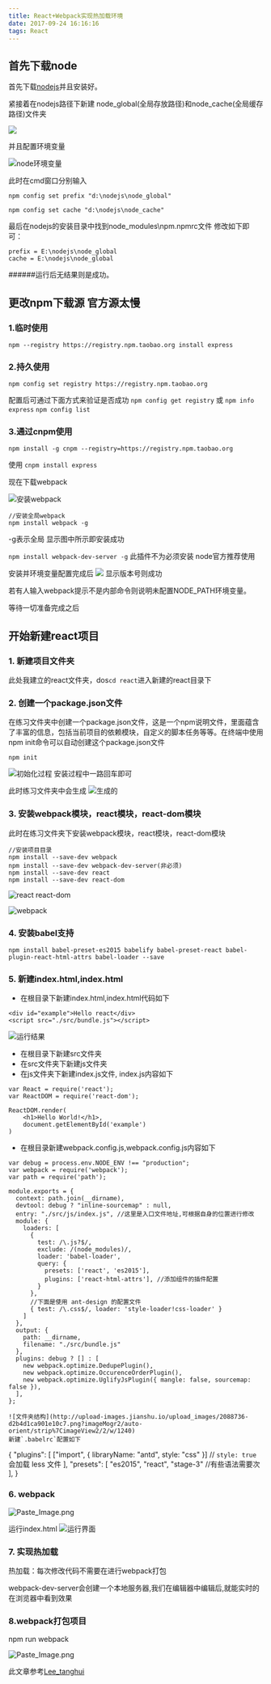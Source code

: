 ```yaml
---
title: React+Webpack实现热加载环境
date: 2017-09-24 16:16:16
tags: React
---
```

## 首先下载node
首先下载[nodejs](http://nodejs.cn/)并且安装好。


紧接着在nodejs路径下新建
node_global(全局存放路径)和node_cache(全局缓存路径)文件夹


![](http://upload-images.jianshu.io/upload_images/2088736-2a6bf2cc34086397.png?imageMogr2/auto-orient/strip%7CimageView2/2/w/1240)

并且配置环境变量

![node环境变量](http://upload-images.jianshu.io/upload_images/2088736-4d593c22df13fd54.png?imageMogr2/auto-orient/strip%7CimageView2/2/w/1240)

此时在cmd窗口分别输入
```
npm config set prefix "d:\nodejs\node_global"

npm config set cache "d:\nodejs\node_cache"
```
最后在nodejs的安装目录中找到node_modules\npm\.npmrc文件
修改如下即可：
```
prefix = E:\nodejs\node_global
cache = E:\nodejs\node_global
```
######运行后无结果则是成功。



## 更改npm下载源 官方源太慢
### 1.临时使用
```
npm --registry https://registry.npm.taobao.org install express
```

### 2.持久使用

```
npm config set registry https://registry.npm.taobao.org
```

配置后可通过下面方式来验证是否成功
    `npm config get registry`
 或
    `npm info express`
    `npm config list`


### 3.通过cnpm使用

```
npm install -g cnpm --registry=https://registry.npm.taobao.org
```
使用
    `cnpm install express`




现在下载webpack

![安装webpack](http://upload-images.jianshu.io/upload_images/2088736-b694c325a4ebe8e5.png?imageMogr2/auto-orient/strip%7CimageView2/2/w/1240)

```
//安装全局webpack
npm install webpack -g
```
-g表示全局 
显示图中所示即安装成功

`npm install webpack-dev-server -g` 
此插件不为必须安装 node官方推荐使用

安装并环境变量配置完成后
![](http://upload-images.jianshu.io/upload_images/2088736-7d5df678a99d5f08.png?imageMogr2/auto-orient/strip%7CimageView2/2/w/1240)
显示版本号则成功

若有人输入webpack提示不是内部命令则说明未配置NODE_PATH环境变量。


等待一切准备完成之后
## 开始新建react项目

### 1. 新建项目文件夹
此处我建立的react文件夹，dos`cd react`进入新建的react目录下

### 2. 创建一个package.json文件
在练习文件夹中创建一个package.json文件，这是一个npm说明文件，里面蕴含了丰富的信息，包括当前项目的依赖模块，自定义的脚本任务等等。在终端中使用npm init命令可以自动创建这个package.json文件
```
npm init
```

![初始化过程](http://upload-images.jianshu.io/upload_images/2088736-ec840ae0825ce0c3.png?imageMogr2/auto-orient/strip%7CimageView2/2/w/1240)
安装过程中一路回车即可

此时练习文件夹中会生成
![生成的](http://upload-images.jianshu.io/upload_images/2088736-e88ec3927b13e3b6.png?imageMogr2/auto-orient/strip%7CimageView2/2/w/1240)

### 3. 安装webpack模块，react模块，react-dom模块
此时在练习文件夹下安装webpack模块，react模块，react-dom模块

```
//安装项目目录
npm install --save-dev webpack
npm install --save-dev webpack-dev-server(非必须)
npm install --save-dev react
npm install --save-dev react-dom
```

![react react-dom](http://upload-images.jianshu.io/upload_images/2088736-091d8ffe08e06fc9.png?imageMogr2/auto-orient/strip%7CimageView2/2/w/1240)

![webpack](http://upload-images.jianshu.io/upload_images/2088736-5d47e5e32155a6c7.png?imageMogr2/auto-orient/strip%7CimageView2/2/w/1240)

### 4. 安装babel支持
`npm install babel-preset-es2015 babelify babel-preset-react babel-plugin-react-html-attrs babel-loader --save`

### 5. 新建index.html,index.html
- 在根目录下新建index.html,index.html代码如下
```
<div id="example">Hello react</div>
<script src="./src/bundle.js"></script>
```

![运行结果](http://upload-images.jianshu.io/upload_images/2088736-dc372d19427f1974.png?imageMogr2/auto-orient/strip%7CimageView2/2/w/1240)
- 在根目录下新建src文件夹
- 在src文件夹下新建js文件夹
- 在js文件夹下新建index.js文件, index.js内容如下
```
var React = require('react');
var ReactDOM = require('react-dom');

ReactDOM.render(
    <h1>Hello World!</h1>,
    document.getElementById('example')
)
```
- 在根目录新建webpack.config.js,webpack.config.js内容如下
```
var debug = process.env.NODE_ENV !== "production";
var webpack = require('webpack');
var path = require('path');

module.exports = {
  context: path.join(__dirname),
  devtool: debug ? "inline-sourcemap" : null,
  entry: "./src/js/index.js", //这里是入口文件地址,可根据自身的位置进行修改
  module: {
    loaders: [
      {
        test: /\.js?$/,
        exclude: /(node_modules)/,
        loader: 'babel-loader',
        query: {
          presets: ['react', 'es2015'],
          plugins: ['react-html-attrs'], //添加组件的插件配置
        }
      },
      //下面是使用 ant-design 的配置文件
      { test: /\.css$/, loader: 'style-loader!css-loader' }
    ]
  },
  output: {
    path: __dirname,
    filename: "./src/bundle.js"
  },
  plugins: debug ? [] : [
    new webpack.optimize.DedupePlugin(),
    new webpack.optimize.OccurenceOrderPlugin(),
    new webpack.optimize.UglifyJsPlugin({ mangle: false, sourcemap: false }),
  ],
};
```


```
![文件夹结构](http://upload-images.jianshu.io/upload_images/2088736-d2b4d1ca901e10c7.png?imageMogr2/auto-orient/strip%7CimageView2/2/w/1240)
新建`.babelrc`配置如下

```
{
    "plugins": [
      ["import", { libraryName: "antd", style: "css" }] // `style: true` 会加载 less 文件
    ],
    "presets": [
        "es2015",
        "react",
        "stage-3"  //有些语法需要次
    ],
}

### 6. webpack

![Paste_Image.png](http://upload-images.jianshu.io/upload_images/2088736-cc21e6f6584e8ff3.png?imageMogr2/auto-orient/strip%7CimageView2/2/w/1240)

运行index.html
![运行界面](http://upload-images.jianshu.io/upload_images/2088736-cac677ba61b37d68.png?imageMogr2/auto-orient/strip%7CimageView2/2/w/1240)

### 7. 实现热加载
热加载：每次修改代码不需要在进行webpack打包

webpack-dev-server会创建一个本地服务器,我们在编辑器中编辑后,就能实时的在浏览器中看到效果

### 8.webpack打包项目
npm run webpack

![Paste_Image.png](http://upload-images.jianshu.io/upload_images/2088736-2853b75de2d5aa08.png?imageMogr2/auto-orient/strip%7CimageView2/2/w/1240)


此文章参考[Lee_tanghui](http://www.jianshu.com/p/6e18ad661540)